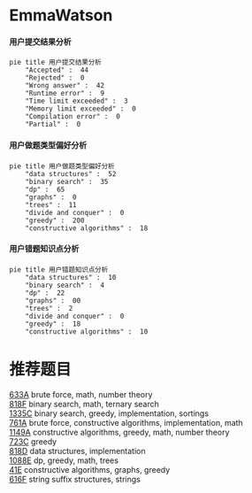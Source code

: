 # EmmaWatson

<!-- tabs:start -->



#### **用户提交结果分析**

```mermaid
pie title 用户提交结果分析
    "Accepted" :  44
    "Rejected" :  0
    "Wrong answer" :  42
    "Runtime error" :  9
    "Time limit exceeded" :  3
    "Memory limit exceeded" :  0
    "Compilation error" :  0
    "Partial" :  0
```

#### **用户做题类型偏好分析**

```mermaid
pie title 用户做题类型偏好分析
    "data structures" :  52
    "binary search" :  35
    "dp" :  65
    "graphs" :  0
    "trees" :  11
    "divide and conquer" :  0
    "greedy" :  200
    "constructive algorithms" :  18
```
#### **用户错题知识点分析**

```mermaid
pie title 用户错题知识点分析
    "data structures" :  10
    "binary search" :  4
    "dp" :  22
    "graphs" :  00
    "trees" :  2
    "divide and conquer" :  0
    "greedy" :  18
    "constructive algorithms" :  10
```



<!-- tabs:end -->
# 推荐题目
[633A](https://codeforces.com/contest/633/problem/A)		brute force,
                        math,
                        number theory		  
[818F](https://codeforces.com/contest/818/problem/F)		binary search,
                        math,
                        ternary search		  
[1335C](https://codeforces.com/contest/1335/problem/C)		binary search,
                        greedy,
                        implementation,
                        sortings		  
[761A](https://codeforces.com/contest/761/problem/A)		brute force,
                        constructive algorithms,
                        implementation,
                        math		  
[1149A](https://codeforces.com/contest/1149/problem/A)		constructive algorithms,
                        greedy,
                        math,
                        number theory		  
[723C](https://codeforces.com/contest/723/problem/C)		greedy		  
[818D](https://codeforces.com/contest/818/problem/D)		data structures,
                        implementation		  
[1088E](https://codeforces.com/contest/1088/problem/E)		dp,
                        greedy,
                        math,
                        trees		  
[41E](https://codeforces.com/contest/41/problem/E)		constructive algorithms,
                        graphs,
                        greedy		  
[616F](https://codeforces.com/contest/616/problem/F)		string suffix structures,
                        strings		  
